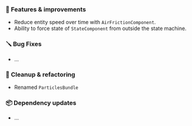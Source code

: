 ### 🚀 Features & improvements

- Reduce entity speed over time with `AirFrictionComponent`.
- Ability to force state of `StateComponent` from outside the state machine.

### 🪛 Bug Fixes

- ...

### 🧽 Cleanup & refactoring

- Renamed `ParticlesBundle`

### 📦 Dependency updates

- ...